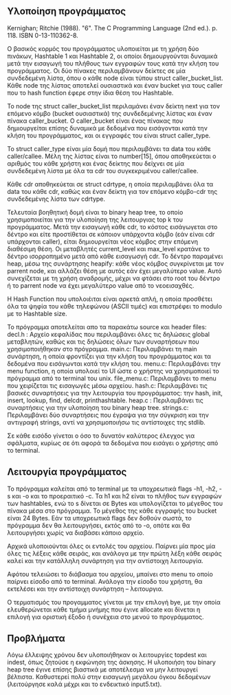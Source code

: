 ## Υλοποίηση προγράμματος
 Kernighan; Ritchie (1988). "6". The C Programming Language (2nd ed.). p. 118. ISBN 0-13-110362-8.
 
Ο βασικός κορμός του προγράμματος υλοποιείται με τη χρήση δύο πινάκων, Hashtable 1 και Hashtable 2, οι οποίοι δημιουργούνται δυναμικά μετά την εισαγωγή του πλήθους των εγγραφών τους κατά την κλήση του προγράμματος. Οι δύο πίνακες περιλαμβάνουν δείκτες σε μία συνδεδεμένη λίστα, όπου ο κάθε node είναι τύπου struct caller_bucket_list. Κάθε node της λίστας αποτελεί ουσιαστικά και έναν bucket για τους caller που το hash function έφερε στην ίδια θέση του Hashtable. 

To node της struct caller_bucket_list περιλαμάνει έναν δείκτη next για τον επόμενο κόμβο (bucket ουσιαστικά) της συνδεδεμένης λίστας και έναν πίνακα caller_bucket. Ο caller_bucket είναι ένας πίνακας που δημιουργείται επίσης δυναμικά με δεδομένα που εισάγονται κατά την κλήση του προγράμματος, και οι εγγραφές του είναι struct caller_type. 

Το struct caller_type είναι μία δομή που περιλαμβάνει τα data του κάθε caller/callee. Μέλη της λίστας είναι το number[15], όπου αποθηκεύεται ο αριθμός του κάθε χρήστη και ένας δείκτης που δείχνει σε μία συνδεδεμένη λίστα με όλα τα cdr του συγκεκριμένου caller/callee. 

Κάθε cdr αποθηκεύεται σε struct cdrtype, η οποία περιλαμβάνει όλα τα data του κάθε cdr, καθώς και έναν δείκτη για τον επόμενο κόμβο-cdr της συνδεδεμένης λίστα των cdrtype.

Τελευταία βοηθητική δομή είναι το binary heap tree, το οποίο χρησιμοποιείται για την υλοποίηση της λειτουργιας top k του προγράμματος. Μετά την εισαγωγή κάθε cdr, το κόστος εισάγωγεται στο δέντρο και είτε προστίθεται σε κάποιον υπάρχοντα κόμβο (εάν είναι cdr υπάρχονται caller), είται δημιουργείται νέος κόμβος στην επόμενη διαθέσιμη θέση. Οι μεταβλητές current_level και max_level κρατάνε το δέντρο ισορροπημένο μετά από κάθε εισαγωσγή cdr. Το δέντρο παραμένει heap, μέσω της συνάρτησης heapify: κάθε νέος κόμβος συγκρίνεται με τον parrent node, και αλλάζει θέση με αυτός εάν έχει μεγαλύτερο value. Αυτό συνεχίζεται με τη χρήση αναδρομής, μέχρι να φτάσει στο root του δέντρο ή το parrent node να έχει μεγαλύτερο value από το νεοεισαχθές.

Η Hash Function που υπολοιέιται είναι αρκετά απλή, η οποία προσθέτει όλα τα ψηφία του κάθε τηλεφώνου (ASCII τιμές) και επιστρέφει το modulo με το Hashtable size.

Το πρόγραμμα αποτελείται απο τα παρακάτω source και header files:
decl.h : Αρχείο κεφαλίδας που περιλαμβάνει όλες τις δηλώσεις global μεταβλητών, καθώς και τις δηλώσεις όλων των συναρτήσεων που χρησιμοποιήθηκαν στο πρόγραμμα.
main.c: Περιλαμβάνει τη main συνάρτηση, η οποία φροντίζει για την κλήση του προγράμματος και τα δεδομένα που εισάγωνται κατά την κλήση του.
menu.c: Περιλαμβάνει την menu function, η οποία υπολοιεί το UI ώστε ο χρήστης να χρησιμοποιεί το πρόγραμμα από το terminal του unix.
file_menu.c: Περιλαμβάνει το menu που χειρίζεται τις εισαγωγές μέσω αρχείου.
hash.c: Περιλαμβάνει τις βασικές συναρτήσεις για την λειτουργία του προγράμματος: την hash, init, insert, lookup, find, delcdr, printhashtable.
heap.c : Περιλαμβάνει τις συναρτήσεις για την υλοποίηση του binary heap tree.
strings.c: Περιλαμβάνει δύο συναρτήσεις που έγραψα για την σύγκριση και την αντιγραφή strings, αντί να χρησιμοποιήσω τις αντίστοιχες της stdlib.

Σε κάθε εισόδο γίνεται ο όσο το δυνατόν καλύτερος έλεγχος για σφάλματα, κυρίως σε ότι αφορά τα δεδομένα που εισάγει ο χρήστης από το terminal.




## Λειτουργία προγράμματος

Το πρόγραμμα καλείται από το terminal με τα υποχρεωτικά flags -h1, -h2, -s και -o και το προεραιτικό -c. Τα h1 και h2 είναι το πλήθος των εγγραφών των hashtables, ενώ το s δίνεται σε Bytes και υπολογίζεται το μέγεθος του πίνακα μέσα στο πρόγραμμα. Το μέγεθος της κάθε εγγραφής του bucket είναι 24 Bytes. Εάν τα υποχρεωτικά flags δεν δοθούν σωστά, το πρόγραμμα δεν θα λειτουργήσει, εκτός από το -o, οπότε και θα λειτουργήσει χωρίς να διαβάσει κάποιο αρχείο.

Αρχικά υλοποιούνται όλες οι εντολές του αρχείου. Παίρνει μία προς μία όλες τις λέξεις κάθε σειράς, και ανάλογα με την πρώτη λέξη κάθε σειράς καλεί και την κατάλληλη συνάρτηση για την αντίστοιχη λειτουργία. 

Αφότου τελειώσει το διάβασμα του αρχείου, μπαίνει στο menu το οποίο παίρνει είσοδο από το terminal. Ανάλογα την είσοδο του χρήστη, θα εκτελέσει και την αντίστοιχη συνάρτηση – λειτουργια. 

Ο τερματισμός του προγαμματος γίνεται με την επιλογή bye, με την οποία ελευθερώνεται κάθε τμήμα μνήμης που έγινε allocate και δίνεται η επιλογή για οριστική έξοδο ή συνέχεια στο μενού το προγράμματος.



## Προβλήματα

Λόγω έλλειψης χρόνου δεν υλοποιήθηκαν οι λειτουργίες topdest και indest, όπως ζητούσε η εκφώνηση της άσκησης. 
Η υλοποιήση του binary heap tree έγινε επίσης βιαστικά με αποτέλεσμα να μην λειτουργεί βέλτιστα. Καθυστερεί πολύ στην εισαγωγή μεγάλου όγκου δεδομένων (λειτούργησε καλά μέχρι και το ενδεικτικό input5.txt).
